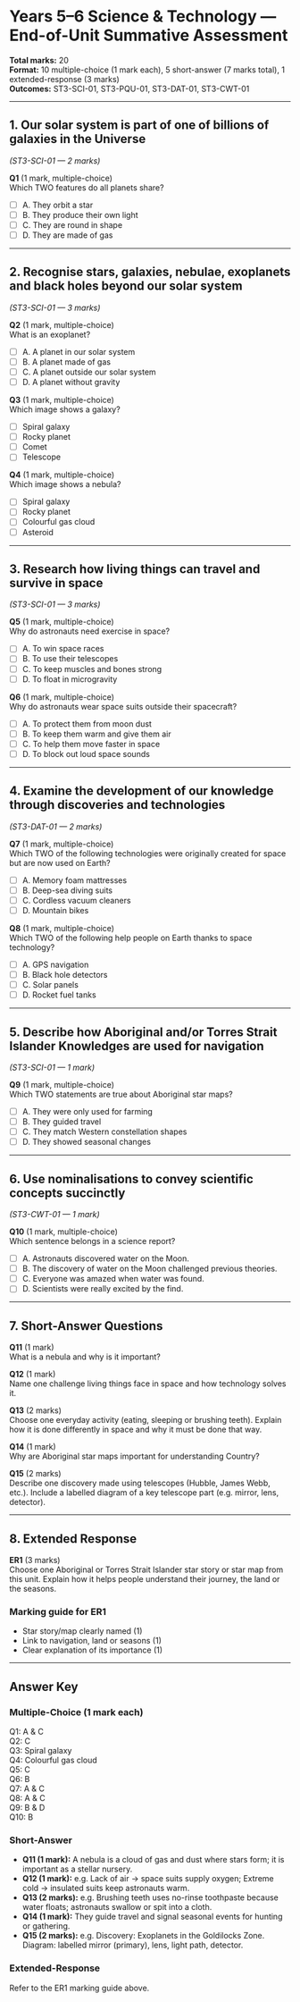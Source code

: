 # Years 5–6 Science & Technology — End-of-Unit Summative Assessment

**Total marks:** 20  
**Format:** 10 multiple-choice (1 mark each), 5 short-answer (7 marks total), 1 extended-response (3 marks)  
**Outcomes:** ST3-SCI-01, ST3-PQU-01, ST3-DAT-01, ST3-CWT-01

---

## 1. Our solar system is part of one of billions of galaxies in the Universe  
*(ST3-SCI-01 — 2 marks)*

**Q1** (1 mark, multiple-choice)  
Which TWO features do all planets share?  
- [ ] A. They orbit a star  
- [ ] B. They produce their own light  
- [ ] C. They are round in shape  
- [ ] D. They are made of gas  

---

## 2. Recognise stars, galaxies, nebulae, exoplanets and black holes beyond our solar system  
*(ST3-SCI-01 — 3 marks)*

**Q2** (1 mark, multiple-choice)  
What is an exoplanet?  
- [ ] A. A planet in our solar system  
- [ ] B. A planet made of gas  
- [ ] C. A planet outside our solar system  
- [ ] D. A planet without gravity  

**Q3** (1 mark, multiple-choice)  
Which image shows a galaxy?  
- [ ] Spiral galaxy  
- [ ] Rocky planet  
- [ ] Comet  
- [ ] Telescope  

**Q4** (1 mark, multiple-choice)  
Which image shows a nebula?  
- [ ] Spiral galaxy  
- [ ] Rocky planet  
- [ ] Colourful gas cloud  
- [ ] Asteroid  

---

## 3. Research how living things can travel and survive in space  
*(ST3-SCI-01 — 3 marks)*

**Q5** (1 mark, multiple-choice)  
Why do astronauts need exercise in space?  
- [ ] A. To win space races  
- [ ] B. To use their telescopes  
- [ ] C. To keep muscles and bones strong  
- [ ] D. To float in microgravity  

**Q6** (1 mark, multiple-choice)  
Why do astronauts wear space suits outside their spacecraft?  
- [ ] A. To protect them from moon dust  
- [ ] B. To keep them warm and give them air  
- [ ] C. To help them move faster in space  
- [ ] D. To block out loud space sounds  

---

## 4. Examine the development of our knowledge through discoveries and technologies  
*(ST3-DAT-01 — 2 marks)*

**Q7** (1 mark, multiple-choice)  
Which TWO of the following technologies were originally created for space but are now used on Earth?  
- [ ] A. Memory foam mattresses  
- [ ] B. Deep-sea diving suits  
- [ ] C. Cordless vacuum cleaners  
- [ ] D. Mountain bikes  

**Q8** (1 mark, multiple-choice)  
Which TWO of the following help people on Earth thanks to space technology?  
- [ ] A. GPS navigation  
- [ ] B. Black hole detectors  
- [ ] C. Solar panels  
- [ ] D. Rocket fuel tanks  

---

## 5. Describe how Aboriginal and/or Torres Strait Islander Knowledges are used for navigation  
*(ST3-SCI-01 — 1 mark)*

**Q9** (1 mark, multiple-choice)  
Which TWO statements are true about Aboriginal star maps?  
- [ ] A. They were only used for farming  
- [ ] B. They guided travel  
- [ ] C. They match Western constellation shapes  
- [ ] D. They showed seasonal changes  

---

## 6. Use nominalisations to convey scientific concepts succinctly  
*(ST3-CWT-01 — 1 mark)*

**Q10** (1 mark, multiple-choice)  
Which sentence belongs in a science report?  
- [ ] A. Astronauts discovered water on the Moon.  
- [ ] B. The discovery of water on the Moon challenged previous theories.  
- [ ] C. Everyone was amazed when water was found.  
- [ ] D. Scientists were really excited by the find.  

---

## 7. Short-Answer Questions

**Q11** (1 mark)  
What is a nebula and why is it important?

**Q12** (1 mark)  
Name one challenge living things face in space and how technology solves it.

**Q13** (2 marks)  
Choose one everyday activity (eating, sleeping or brushing teeth). Explain how it is done differently in space and why it must be done that way.

**Q14** (1 mark)  
Why are Aboriginal star maps important for understanding Country?

**Q15** (2 marks)  
Describe one discovery made using telescopes (Hubble, James Webb, etc.). Include a labelled diagram of a key telescope part (e.g. mirror, lens, detector).

---

## 8. Extended Response

**ER1** (3 marks)  
Choose one Aboriginal or Torres Strait Islander star story or star map from this unit. Explain how it helps people understand their journey, the land or the seasons.

### Marking guide for ER1  
- Star story/map clearly named (1)  
- Link to navigation, land or seasons (1)  
- Clear explanation of its importance (1)  

---

## Answer Key

### Multiple-Choice (1 mark each)  
Q1: A & C  
Q2: C  
Q3: Spiral galaxy  
Q4: Colourful gas cloud  
Q5: C  
Q6: B  
Q7: A & C  
Q8: A & C  
Q9: B & D  
Q10: B  

### Short-Answer  
- **Q11 (1 mark):** A nebula is a cloud of gas and dust where stars form; it is important as a stellar nursery.  
- **Q12 (1 mark):** e.g. Lack of air → space suits supply oxygen; Extreme cold → insulated suits keep astronauts warm.  
- **Q13 (2 marks):** e.g. Brushing teeth uses no-rinse toothpaste because water floats; astronauts swallow or spit into a cloth.  
- **Q14 (1 mark):** They guide travel and signal seasonal events for hunting or gathering.  
- **Q15 (2 marks):** e.g. Discovery: Exoplanets in the Goldilocks Zone. Diagram: labelled mirror (primary), lens, light path, detector.

### Extended-Response  
Refer to the ER1 marking guide above.